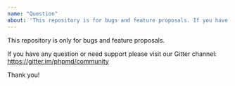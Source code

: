 ```yaml
---
name: "Question"
about: 'This repository is for bugs and feature proposals. If you have any question please visit or community on Gitter to ask the questions: https://gitter.im/phpmd/community'
---
```


This repository is only for bugs and feature proposals.

If you have any question or need support please visit our Gitter channel: https://gitter.im/phpmd/community

Thank you!